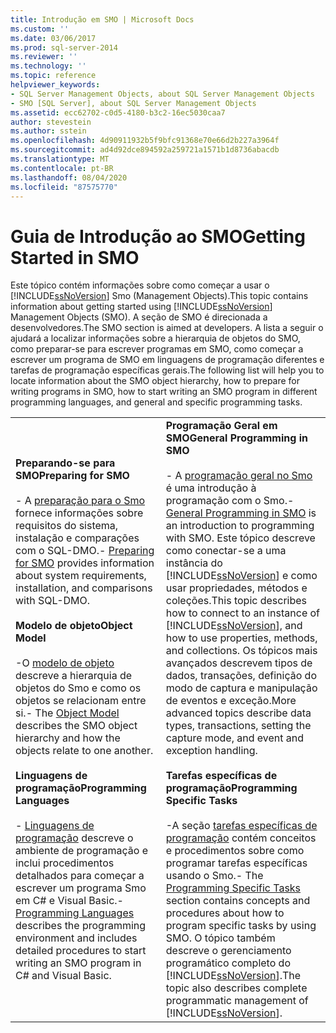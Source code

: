 ```yaml
---
title: Introdução em SMO | Microsoft Docs
ms.custom: ''
ms.date: 03/06/2017
ms.prod: sql-server-2014
ms.reviewer: ''
ms.technology: ''
ms.topic: reference
helpviewer_keywords:
- SQL Server Management Objects, about SQL Server Management Objects
- SMO [SQL Server], about SQL Server Management Objects
ms.assetid: ecc62702-c0d5-4180-b3c2-16ec5030caa7
author: stevestein
ms.author: sstein
ms.openlocfilehash: 4d90911932b5f9bfc91368e70e66d2b227a3964f
ms.sourcegitcommit: ad4d92dce894592a259721a1571b1d8736abacdb
ms.translationtype: MT
ms.contentlocale: pt-BR
ms.lasthandoff: 08/04/2020
ms.locfileid: "87575770"
---
```

# <a name="getting-started-in-smo"></a><span data-ttu-id="08b6c-102">Guia de Introdução ao SMO</span><span class="sxs-lookup"><span data-stu-id="08b6c-102">Getting Started in SMO</span></span>
  <span data-ttu-id="08b6c-103">Este tópico contém informações sobre como começar a usar o [!INCLUDE[ssNoVersion](../../includes/ssnoversion-md.md)] Smo (Management Objects).</span><span class="sxs-lookup"><span data-stu-id="08b6c-103">This topic contains information about getting started using [!INCLUDE[ssNoVersion](../../includes/ssnoversion-md.md)] Management Objects (SMO).</span></span> <span data-ttu-id="08b6c-104">A seção de SMO é direcionada a desenvolvedores.</span><span class="sxs-lookup"><span data-stu-id="08b6c-104">The SMO section is aimed at developers.</span></span> <span data-ttu-id="08b6c-105">A lista a seguir o ajudará a localizar informações sobre a hierarquia de objetos do SMO, como preparar-se para escrever programas em SMO, como começar a escrever um programa de SMO em linguagens de programação diferentes e tarefas de programação específicas gerais.</span><span class="sxs-lookup"><span data-stu-id="08b6c-105">The following list will help you to locate information about the SMO object hierarchy, how to prepare for writing programs in SMO, how to start writing an SMO program in different programming languages, and general and specific programming tasks.</span></span>  
  
|||  
|-|-|  
|<span data-ttu-id="08b6c-106">**Preparando-se para SMO**</span><span class="sxs-lookup"><span data-stu-id="08b6c-106">**Preparing for SMO**</span></span><br /><br /> <span data-ttu-id="08b6c-107">-   A [preparação para o Smo](../../database-engine/dev-guide/preparing-to-use-smo.md) fornece informações sobre requisitos do sistema, instalação e comparações com o SQL-DMO.</span><span class="sxs-lookup"><span data-stu-id="08b6c-107">-   [Preparing for SMO](../../database-engine/dev-guide/preparing-to-use-smo.md) provides information about system requirements, installation, and comparisons with SQL-DMO.</span></span><br /><br /> <span data-ttu-id="08b6c-108">**Modelo de objeto**</span><span class="sxs-lookup"><span data-stu-id="08b6c-108">**Object Model**</span></span><br /><br /> <span data-ttu-id="08b6c-109">-O [modelo de objeto](smo-object-model.md) descreve a hierarquia de objetos do Smo e como os objetos se relacionam entre si.</span><span class="sxs-lookup"><span data-stu-id="08b6c-109">-   The [Object Model](smo-object-model.md) describes the SMO object hierarchy and how the objects relate to one another.</span></span><br /><br /> <span data-ttu-id="08b6c-110">**Linguagens de programação**</span><span class="sxs-lookup"><span data-stu-id="08b6c-110">**Programming Languages**</span></span><br /><br /> <span data-ttu-id="08b6c-111">-   [Linguagens de programação](smo-programming-languages.md) descreve o ambiente de programação e inclui procedimentos detalhados para começar a escrever um programa Smo em C# e Visual Basic.</span><span class="sxs-lookup"><span data-stu-id="08b6c-111">-   [Programming Languages](smo-programming-languages.md) describes the programming environment and includes detailed procedures to start writing an SMO program in C# and Visual Basic.</span></span>|<span data-ttu-id="08b6c-112">**Programação Geral em SMO**</span><span class="sxs-lookup"><span data-stu-id="08b6c-112">**General Programming in SMO**</span></span><br /><br /> <span data-ttu-id="08b6c-113">-   A [programação geral no Smo](create-program/creating-smo-programs.md) é uma introdução à programação com o Smo.</span><span class="sxs-lookup"><span data-stu-id="08b6c-113">-   [General Programming in SMO](create-program/creating-smo-programs.md) is an introduction to programming with SMO.</span></span> <span data-ttu-id="08b6c-114">Este tópico descreve como conectar-se a uma instância do [!INCLUDE[ssNoVersion](../../includes/ssnoversion-md.md)] e como usar propriedades, métodos e coleções.</span><span class="sxs-lookup"><span data-stu-id="08b6c-114">This topic describes how to connect to an instance of [!INCLUDE[ssNoVersion](../../includes/ssnoversion-md.md)], and how to use properties, methods, and collections.</span></span> <span data-ttu-id="08b6c-115">Os tópicos mais avançados descrevem tipos de dados, transações, definição do modo de captura e manipulação de eventos e exceção.</span><span class="sxs-lookup"><span data-stu-id="08b6c-115">More advanced topics describe data types, transactions, setting the capture mode, and event and exception handling.</span></span><br /><br /> <span data-ttu-id="08b6c-116">**Tarefas específicas de programação**</span><span class="sxs-lookup"><span data-stu-id="08b6c-116">**Programming Specific Tasks**</span></span><br /><br /> <span data-ttu-id="08b6c-117">-A seção [tarefas específicas de programação](tasks/programming-specific-tasks.md) contém conceitos e procedimentos sobre como programar tarefas específicas usando o Smo.</span><span class="sxs-lookup"><span data-stu-id="08b6c-117">-   The [Programming Specific Tasks](tasks/programming-specific-tasks.md) section contains concepts and procedures about how to program specific tasks by using SMO.</span></span> <span data-ttu-id="08b6c-118">O tópico também descreve o gerenciamento programático completo do [!INCLUDE[ssNoVersion](../../includes/ssnoversion-md.md)].</span><span class="sxs-lookup"><span data-stu-id="08b6c-118">The topic also describes complete programmatic management of [!INCLUDE[ssNoVersion](../../includes/ssnoversion-md.md)].</span></span>|  
  
  
